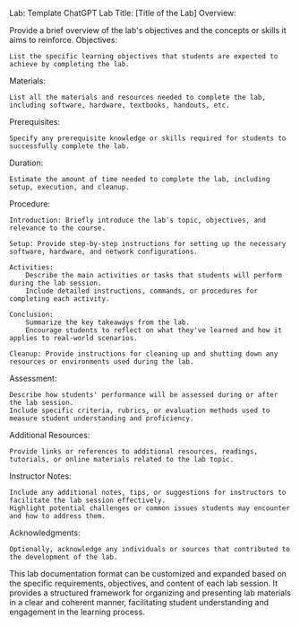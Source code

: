 Lab: Template ChatGPT
Lab Title: [Title of the Lab]
Overview:

Provide a brief overview of the lab's objectives and the concepts or skills it aims to reinforce.
Objectives:

    List the specific learning objectives that students are expected to achieve by completing the lab.

Materials:

    List all the materials and resources needed to complete the lab, including software, hardware, textbooks, handouts, etc.

Prerequisites:

    Specify any prerequisite knowledge or skills required for students to successfully complete the lab.

Duration:

    Estimate the amount of time needed to complete the lab, including setup, execution, and cleanup.

Procedure:

    Introduction: Briefly introduce the lab's topic, objectives, and relevance to the course.

    Setup: Provide step-by-step instructions for setting up the necessary software, hardware, and network configurations.

    Activities:
        Describe the main activities or tasks that students will perform during the lab session.
        Include detailed instructions, commands, or procedures for completing each activity.

    Conclusion:
        Summarize the key takeaways from the lab.
        Encourage students to reflect on what they've learned and how it applies to real-world scenarios.

    Cleanup: Provide instructions for cleaning up and shutting down any resources or environments used during the lab.

Assessment:

    Describe how students' performance will be assessed during or after the lab session.
    Include specific criteria, rubrics, or evaluation methods used to measure student understanding and proficiency.

Additional Resources:

    Provide links or references to additional resources, readings, tutorials, or online materials related to the lab topic.

Instructor Notes:

    Include any additional notes, tips, or suggestions for instructors to facilitate the lab session effectively.
    Highlight potential challenges or common issues students may encounter and how to address them.

Acknowledgments:

    Optionally, acknowledge any individuals or sources that contributed to the development of the lab.

This lab documentation format can be customized and expanded based on the specific requirements, objectives, and content of each lab session. It provides a structured framework for organizing and presenting lab materials in a clear and coherent manner, facilitating student understanding and engagement in the learning process.
